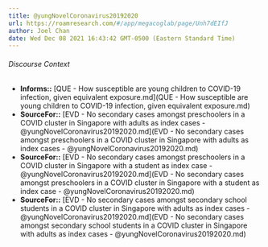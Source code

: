 ```yaml
---
title: @yungNovelCoronavirus20192020
url: https://roamresearch.com/#/app/megacoglab/page/Unh7dEIfJ
author: Joel Chan
date: Wed Dec 08 2021 16:43:42 GMT-0500 (Eastern Standard Time)
---
```




###### Discourse Context

- **Informs::** [QUE - How susceptible are young children to COVID-19 infection, given equivalent exposure.md](QUE - How susceptible are young children to COVID-19 infection, given equivalent exposure.md)
- **SourceFor::** [EVD - No secondary cases amongst preschoolers in a COVID cluster in Singapore with adults as index cases - @yungNovelCoronavirus20192020.md](EVD - No secondary cases amongst preschoolers in a COVID cluster in Singapore with adults as index cases - @yungNovelCoronavirus20192020.md)
- **SourceFor::** [EVD - No secondary cases amongst preschoolers in a COVID cluster in Singapore with a student as index case - @yungNovelCoronavirus20192020.md](EVD - No secondary cases amongst preschoolers in a COVID cluster in Singapore with a student as index case - @yungNovelCoronavirus20192020.md)
- **SourceFor::** [EVD - No secondary cases amongst secondary school students in a COVID cluster in Singapore with adults as index cases - @yungNovelCoronavirus20192020.md](EVD - No secondary cases amongst secondary school students in a COVID cluster in Singapore with adults as index cases - @yungNovelCoronavirus20192020.md)
